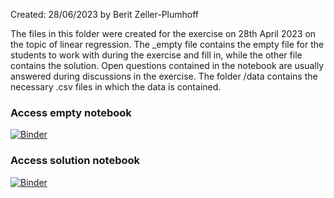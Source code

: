 Created: 28/06/2023 by Berit Zeller-Plumhoff

The files in this folder were created for the exercise on 28th April 2023 on the topic of linear regression. The _empty file contains the empty file for the students to work with during the exercise and fill in, while the other file contains the solution. Open questions contained in the notebook are usually answered during discussions in the exercise. The folder /data contains the necessary .csv files in which the data is contained.

### Access empty notebook

[![Binder](https://mybinder.org/badge_logo.svg)](https://mybinder.org/v2/gh/beritzellerplumhoff/teaching_ds_2023/HEAD?labpath=jupyter%20notebooks%2F20230505_errors_optimization%2F20230505_DataScience_Errors_Optimization_empty.ipynb)

### Access solution notebook

[![Binder](https://mybinder.org/badge_logo.svg)](https://mybinder.org/v2/gh/beritzellerplumhoff/teaching_ds_2023/HEAD?labpath=jupyter%20notebooks%2F20230505_errors_optimization%2F20230505_DataScience_Errors_Optimization.ipynb)

